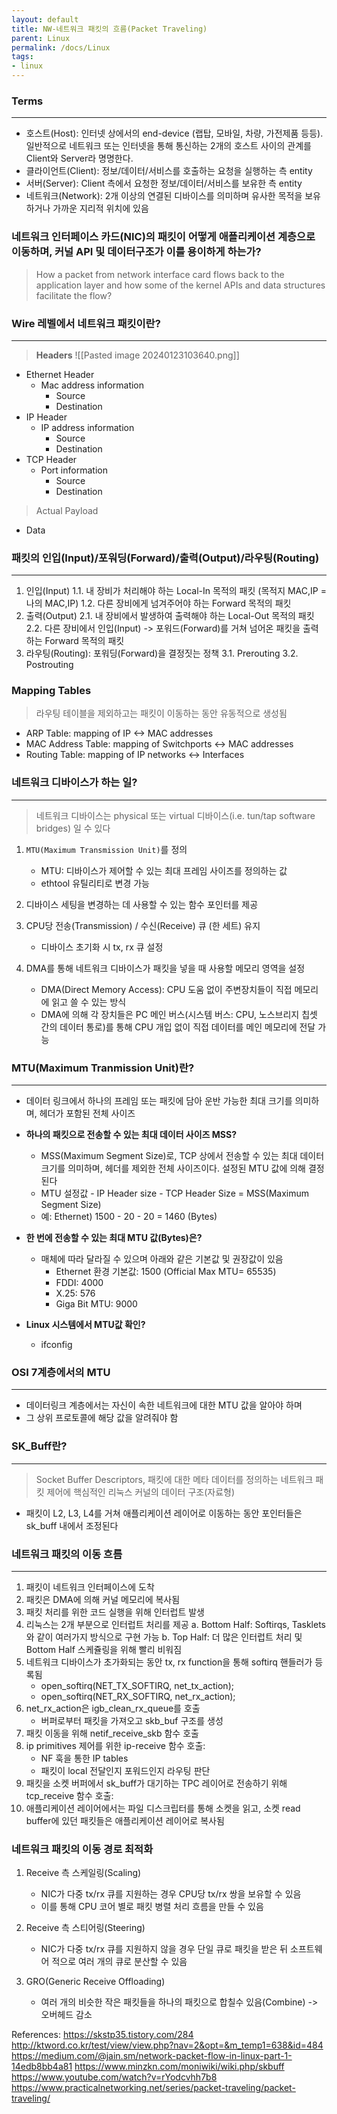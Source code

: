 ```yaml
---
layout: default
title: NW-네트워크 패킷의 흐름(Packet Traveling)
parent: Linux
permalink: /docs/Linux
tags:
- linux
---
```


### Terms
---
- 호스트(Host): 인터넷 상에서의 end-device (랩탑, 모바일, 차량, 가전제품 등등). 일반적으로 네트워크 또는 인터넷을 통해 통신하는 2개의 호스트 사이의 관계를 Client와 Server라 명명한다.
- 클라이언트(Client): 정보/데이터/서비스를 호출하는 요청을 실행하는 측 entity
- 서버(Server): Client 측에서 요청한 정보/데이터/서비스를 보유한 측 entity
- 네트워크(Network): 2개 이상의 연결된 디바이스를 의미하며 유사한 목적을 보유하거나 가까운 지리적 위치에 있음

### 네트워크 인터페이스 카드(NIC)의 패킷이 어떻게 애플리케이션 계층으로 이동하며, 커널 API 및 데이터구조가 이를 용이하게 하는가?
> How a packet from network interface card flows back to the application layer and how some of the kernel APIs and data structures facilitate the flow?


### Wire 레벨에서 네트워크 패킷이란?
---
> **Headers**
![[Pasted image 20240123103640.png]]
- Ethernet Header
	- Mac address information
		- Source 
		- Destination
- IP Header
	- IP address information
		- Source 
		- Destination
- TCP Header
	- Port information
		- Source
		- Destination

> Actual Payload
- Data

### 패킷의 인입(Input)/포워딩(Forward)/출력(Output)/라우팅(Routing)
---
1. 인입(Input)
    1.1. 내 장비가 처리해야 하는 Local-In 목적의 패킷 (목적지 MAC,IP = 나의 MAC,IP)
    1.2. 다른 장비에게 넘겨주어야 하는 Forward 목적의 패킷
2. 출력(Output)
    2.1. 내 장비에서 발생하여 출력해야 하는 Local-Out 목적의 패킷
    2.2. 다른 장비에서 인입(Input) -> 포워드(Forward)를 거쳐 넘어온 패킷을 출력하는 Forward 목적의 패킷
3. 라우팅(Routing): 포워딩(Forward)을 결정짓는 정책
    3.1. Prerouting
    3.2. Postrouting

### Mapping Tables
> 라우팅 테이블을 제외하고는 패킷이 이동하는 동안 유동적으로 생성됨
- ARP Table: mapping of IP <-> MAC addresses
- MAC Address Table: mapping of Switchports <-> MAC addresses
- Routing Table: mapping of IP networks <-> Interfaces

### 네트워크 디바이스가 하는 일?
---
> 네트워크 디바이스는 physical 또는 virtual 디바이스(i.e. tun/tap software bridges) 일 수 있다

1. `MTU(Maximum Transmission Unit)`를 정의
    - MTU: 디바이스가 제어할 수 있는 최대 프레임 사이즈를 정의하는 값
    - ethtool 유틸리티로 변경 가능

2. 디바이스 세팅을 변경하는 데 사용할 수 있는 함수 포인터를 제공

3. CPU당 전송(Transmission) / 수신(Receive) 큐 (한 세트) 유지
    - 디바이스 초기화 시 tx, rx 큐 설정

4. DMA를 통해 네트워크 디바이스가 패킷을 넣을 때 사용할 메모리 영역을 설정
    - DMA(Direct Memory Access): CPU 도움 없이 주변장치들이 직접 메모리에 읽고 쓸 수 있는 방식
    - DMA에 의해 각 장치들은 PC 메인 버스(시스템 버스: CPU, 노스브리지 칩셋 간의 데이터 통로)를 통해 CPU 개입 없이 직접 데이터를 메인 메모리에 전달 가능


### MTU(Maximum Tranmission Unit)란?
---
- 데이터 링크에서 하나의 프레임 또는 패킷에 담아 운반 가능한 최대 크기를 의미하며, 헤더가 포함된 전체 사이즈

- **하나의 패킷으로 전송할 수 있는 최대 데이터 사이즈 MSS?**
	- MSS(Maximum Segment Size)로, TCP 상에서 전송할 수 있는 최대 데이터 크기를 의미하며, 헤더를 제외한 전체 사이즈이다. 설정된 MTU 값에 의해 결정된다
	- MTU 설정값 - IP Header size - TCP Header Size = MSS(Maximum Segment Size)
	- 예: Ethernet) 1500 - 20 - 20 = 1460 (Bytes)

- **한 번에 전송할 수 있는 최대 MTU 값(Bytes)은?**
	- 매체에 따라 달라질 수 있으며 아래와 같은 기본값 및 권장값이 있음
		- Ethernet 환경 기본값: 1500 (Official Max MTU= 65535)
		- FDDI: 4000
		- X.25: 576
		- Giga Bit MTU: 9000 
- **Linux 시스템에서 MTU값 확인?**
	- ifconfig


### OSI 7계층에서의 MTU
---
- 데이터링크 계층에서는 자신이 속한 네트워크에 대한 MTU 값을 알아야 하며
- 그 상위 프로토콜에 해당 값을 알려줘야 함 


### SK_Buff란?
---
> Socket Buffer Descriptors, 패킷에 대한 메타 데이터를 정의하는 네트워크 패킷 제어에 핵심적인 리눅스 커널의 데이터 구조(자료형)

- 패킷이 L2, L3, L4를 거쳐 애플리케이션 레이어로 이동하는 동안 포인터들은 sk_buff 내에서 조정된다


### 네트워크 패킷의 이동 흐름
---
1. 패킷이 네트워크 인터페이스에 도착
2. 패킷은 DMA에 의해 커널 메모리에 복사됨
3. 패킷 처리를 위한 코드 실행을 위해 인터럽트 발생
4. 리눅스는 2개 부분으로 인터럽트 처리를 제공
    a. Bottom Half: Softirqs, Tasklets와 같이 여러가지 방식으로 구현 가능
    b. Top Half: 더 많은 인터럽트 처리 및 Bottom Half 스케쥴링을 위해 빨리 비워짐
5. 네트워크 디바이스가 초가화되는 동안 tx, rx function을 통해 softirq 핸들러가 등록됨
    - open_softirq(NET_TX_SOFTIRQ, net_tx_action);
    - open_softirq(NET_RX_SOFTIRQ, net_rx_action);
6. net_rx_action은 igb_clean_rx_queue를 호출
    - 버퍼로부터 패킷을 가져오고 skb_buf 구조를 생성
7. 패킷 이동을 위해 netif_receive_skb 함수 호출
8. ip primitives 제어를 위한 ip-receive 함수 호출:
    - NF 훅을 통한 IP tables
    - 패킷이 local 전달인지 포워드인지 라우팅 판단
9. 패킷을 소켓 버퍼에서 sk_buff가 대기하는 TPC 레이어로 전송하기 위해 tcp_receive 함수 호출: 
10. 애플리케이션 레이어에서는 파일 디스크립터를 통해 소켓을 읽고, 소켓 read buffer에 있던 패킷들은 애플리케이션 레이어로 복사됨


### 네트워크 패킷의 이동 경로 최적화
1. Receive 측 스케일링(Scaling)
    - NIC가 다중 tx/rx 큐를 지원하는 경우 CPU당 tx/rx 쌍을 보유할 수 있음
    - 이를 통해 CPU 코어 별로 패킷 병렬 처리 흐름을 만들 수 있음

2. Receive 측 스티어링(Steering)
    - NIC가 다중 tx/rx 큐를 지원하지 않을 경우 단일 큐로 패킷을 받은 뒤 소프트웨어 적으로 여러 개의 큐로 분산할 수 있음

3. GRO(Generic Receive Offloading)
    - 여러 개의 비슷한 작은 패킷들을 하나의 패킷으로 합칠수 있음(Combine) -> 오버헤드 감소

References: 
https://skstp35.tistory.com/284
http://ktword.co.kr/test/view/view.php?nav=2&opt=&m_temp1=638&id=484
https://medium.com/@jain.sm/network-packet-flow-in-linux-part-1-14edb8bb4a81
https://www.minzkn.com/moniwiki/wiki.php/skbuff
https://www.youtube.com/watch?v=rYodcvhh7b8
https://www.practicalnetworking.net/series/packet-traveling/packet-traveling/